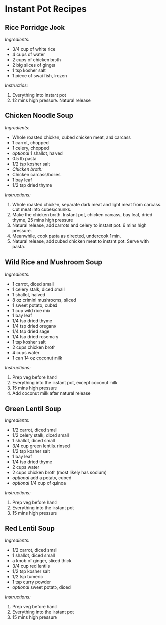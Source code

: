 # Instant Pot Recipes

## Rice Porridge Jook

*Ingredients:*
- 3/4 cup of white rice
- 4 cups of water
- 2 cups of chicken broth
- 2 big slices of ginger
- 1 tsp kosher salt
- 1 piece of swai fish, frozen

*Instructios:*
1. Everything into instant pot
2. 12 mins high pressure.  Natural release

## Chicken Noodle Soup
*Ingredients:*
- Whole roasted chicken, cubed chicken meat, and carcass
- 1 carrot, chopped
- 1 celery, chopped
- *optional* 1 shallot, halved
- 0.5 lb pasta
- 1/2 tsp kosher salt
- *Chicken broth:*
- Chicken carcass/bones
- 1 bay leaf
- 1/2 tsp dried thyme

*Instructions:*
1. Whole roasted chicken, separate dark meat and light meat from carcass.  Cut meat into cubes/chunks.
2. Make the chicken broth.  Instant pot, chicken carcass, bay leaf, dried thyme, 25 mins high pressure
3. Natural release, add carrots and celery to instant pot.  6 mins high pressure.
4. Meanwhile, cook pasta as directed, undercook 1 min.
5. Natural release, add cubed chicken meat to instant pot.  Serve with pasta. 


## Wild Rice and Mushroom Soup
*Ingredients:*
- 1 carrot, diced small
- 1 celery stalk, diced small
- 1 shallot, halved
- 8 oz crimini mushrooms, sliced
- 1 sweet potato, cubed
- 1 cup wild rice mix
- 1 bay leaf
- 1/4 tsp dried thyme
- 1/4 tsp dried oregano
- 1/4 tsp dried sage
- 1/4 tsp dried rosemary
- 1 tsp kosher salt
- 2 cups chicken broth
- 4 cups water
- 1 can 14 oz coconut milk

*Instructions:*
1. Prep veg before hand  
2. Everything into the instant pot, except coconut milk  
3. 15 mins high pressure 
4. Add coconut milk after natural release


## Green Lentil Soup
*Ingredients:*
- 1/2 carrot, diced small
- 1/2 celery stalk, diced small
- 1 shallot, diced small
- 3/4 cup green lentils, rinsed
- 1/2 tsp kosher salt
- 1 bay leaf
- 1/4 tsp dried thyme
- 2 cups water 
- 2 cups chicken broth (most likely has sodium)
- *optional* add a potato, cubed
- *optional* 1/4 cup of quinoa

*Instructions:*
1. Prep veg before hand  
2. Everything into the instant pot  
3. 15 mins high pressure


## Red Lentil Soup
*Ingredients:*
- 1/2 carrot, diced small
- 1 shallot, diced small
- a knob of ginger, sliced thick
- 3/4 cup red lentils
- 1/2 tsp kosher salt
- 1/2 tsp tumeric
- 1 tsp curry powder
- *optional* sweet potato, diced

*Instructions:*
1. Prep veg before hand  
2. Everything into the instant pot  
3. 15 mins high pressure